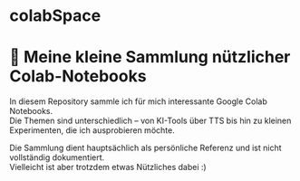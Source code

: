 # colabSpace

# 📒 Meine kleine Sammlung nützlicher Colab-Notebooks

In diesem Repository sammle ich für mich interessante Google Colab Notebooks.  
Die Themen sind unterschiedlich – von KI-Tools über TTS bis hin zu kleinen Experimenten, die ich ausprobieren möchte.

Die Sammlung dient hauptsächlich als persönliche Referenz und ist nicht vollständig dokumentiert.  
Vielleicht ist aber trotzdem etwas Nützliches dabei :)
